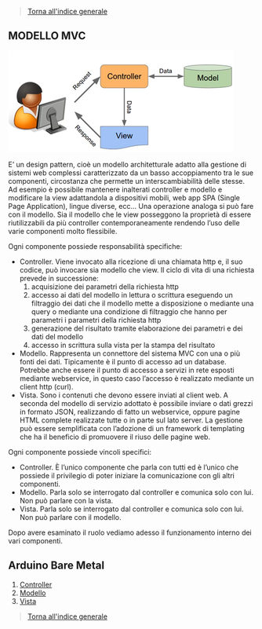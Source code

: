 >[Torna all'indice generale](main.md)   
## **MODELLO MVC**

![mvcmain](mvcmain.png)

E’ un design pattern, cioè un modello architetturale adatto alla gestione di sistemi web complessi caratterizzato da un basso accoppiamento tra le sue componenti, circostanza che permette un interscambiabilità delle stesse. Ad esempio è possibile mantenere inalterati controller e modello e modificare la view adattandola a dispositivi mobili, web app SPA (Single Page Application), lingue diverse, ecc…
Una operazione analoga si può fare con il modello. Sia il modello che le view posseggono la proprietà di essere riutilizzabili da più controller contemporaneamente rendendo l’uso delle varie componenti molto flessibile.

Ogni componente possiede responsabilità specifiche:
-	Controller. Viene invocato alla ricezione di una chiamata http e, il suo codice, può invocare sia modello che view. Il ciclo di vita di una richiesta prevede in successione:
    1.	acquisizione dei parametri della richiesta http 
    2.	accesso ai dati del modello in lettura o scrittura eseguendo un filtraggio dei dati che il modello mette a disposizione o mediante una query o mediante una condizione di filtraggio che hanno per parametri i parametri della richiesta http
    3.	generazione del risultato tramite elaborazione dei parametri e dei dati del modello
    4.	accesso in scrittura sulla vista per la stampa del risultato
-	Modello. Rappresenta un connettore del sistema MVC con una o più fonti dei dati. Tipicamente è il punto di accesso ad un database. Potrebbe anche essere il punto di accesso a servizi in rete esposti mediante webservice, in questo caso l’accesso è realizzato mediante un client http (curl).
-	Vista. Sono i contenuti che devono essere inviati al client web. A seconda del modello di servizio adottato è possibile inviare o dati grezzi in formato JSON, realizzando di fatto un webservice, oppure pagine HTML complete realizzate tutte o in parte sul lato server. La gestione può essere semplificata con l’adozione di un framework di templating che ha il beneficio di promuovere il riuso delle pagine web.

Ogni componente possiede vincoli specifici:
-	Controller. È l’unico componente che parla con tutti ed è l’unico che possiede il privilegio di poter iniziare la comunicazione con gli altri componenti.
-	Modello. Parla solo se interrogato dal controller e comunica solo con lui. Non può parlare con la vista.
-	Vista. Parla solo se interrogato dal controller e comunica solo con lui. Non può parlare con il modello.

Dopo avere esaminato il ruolo vediamo adesso il funzionamento interno dei vari componenti.

## Arduino Bare Metal
1. [Controller](controller.md)
2. [Modello](model.md)
3. [Vista](view.md)

>[Torna all'indice generale](main.md)
